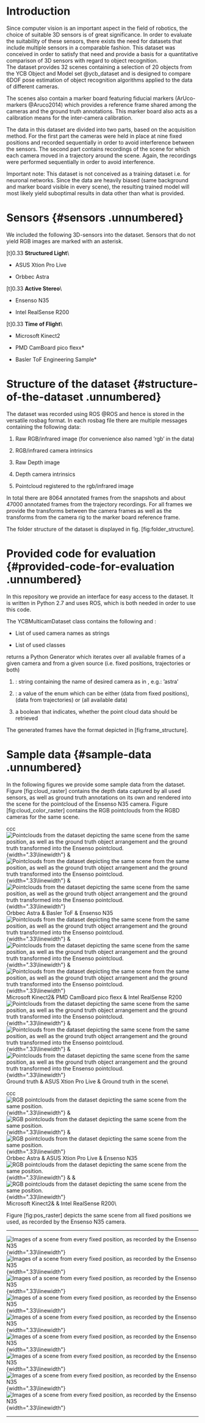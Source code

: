Introduction
============

Since computer vision is an important aspect in the field of robotics,
the choice of suitable 3D sensors is of great significance. In order to
evaluate the suitability of these sensors, there exists the need for
datasets that include multiple sensors in a comparable fashion. This
dataset was conceived in order to satisfy that need and provide a basis
for a quantitative comparison of 3D sensors with regard to object
recognition.\
The dataset provides 32 scenes containing a selection of 20 objects from
the YCB Object and Model set @ycb_dataset and is designed to compare
6DOF pose estimation of object recognition algorithms applied to the
data of different cameras.

The scenes also contain a marker board featuring fiducial markers
(ArUco-markers @Aruco2014) which provides a reference frame shared among
the cameras and the ground truth annotations. This marker board also
acts as a calibration means for the inter-camera calibration.

The data in this dataset are divided into two parts, based on the
acquisition method. For the first part the cameras were held in place at
nine fixed positions and recorded sequentially in order to avoid
interference between the sensors. The second part contains recordings of
the scene for which each camera moved in a trajectory around the scene.
Again, the recordings were performed sequentially in order to avoid
interference.

Important note: This dataset is not conceived as a training dataset i.e.
for neuronal networks. Since the data are heavily biased (same
background and marker board visible in every scene), the resulting
trained model will most likely yield suboptimal results in data other
than what is provided.

Sensors {#sensors .unnumbered}
=======

We included the following 3D-sensors into the dataset. Sensors that do
not yield RGB images are marked with an asterisk.

\[t\]<span>0.33</span> **Structured Light**\

-   ASUS Xtion Pro Live

-   Orbbec Astra

\[t\]<span>0.33</span> **Active Stereo**\

-   Ensenso N35

-   Intel RealSense R200

\[t\]<span>0.33</span> **Time of Flight**\

-   Microsoft Kinect2

-   PMD CamBoard pico flexx\*

-   Basler ToF Engineering Sample\*

Structure of the dataset {#structure-of-the-dataset .unnumbered}
========================

The dataset was recorded using ROS @ROS and hence is stored in the
versatile rosbag format. In each rosbag file there are multiple messages
containing the following data:

1.  Raw RGB/infrared image (for convenience also named ’rgb’ in
    the data)

2.  RGB/infrared camera intrinsics

3.  Raw Depth image

4.  Depth camera intrinsics

5.  Pointcloud registered to the rgb/infrared image

In total there are 8064 annotated frames from the snapshots and about
47000 annotated frames from the trajectory recordings. For all frames we
provide the transforms between the camera frames as well as the
transforms from the camera rig to the marker board reference frame.

The folder structure of the dataset is displayed in fig.
\[fig:folder\_structure\].

Provided code for evaluation {#provided-code-for-evaluation .unnumbered}
============================

In this repository we provide an interface for easy access to the
dataset. It is written in Python 2.7 and uses ROS, which is both needed
in order to use this code.

The YCBMulticamDataset class contains the following and :

- List of used camera names as strings

- List of used classes

returns a Python Generator which iterates over all available frames of a
given camera and from a given source (i.e. fixed positions, trajectories
or both)

1.  : string containing the name of desired camera as in , e.g.: ’astra’

2.  : a value of the enum which can be either (data from fixed
    positions), (data from trajectories) or (all available data)

3.  a boolean that indicates, whether the point cloud data should be
    retrieved

The generated frames have the format depicted in
\[fig:frame\_structure\].

Sample data {#sample-data .unnumbered}
===========

In the following figures we provide some sample data from the dataset.
Figure \[fig:cloud\_raster\] contains the depth data captured by all
used sensors, as well as ground truth annotations on its own and
rendered into the scene for the pointcloud of the Ensenso N35 camera.
Figure \[fig:cloud\_color\_raster\] contains the RGB pointclouds from
the RGBD cameras for the same scene.

<span>ccc</span> ![Pointclouds from the dataset depicting the same scene
from the same position, as well as the ground truth object arrangement
and the ground truth transformed into the Ensenso pointcloud.<span
data-label="fig:cloud_raster"></span>](pics/raster_clouds/astra_axis "fig:"){width=".33\linewidth"}
& ![Pointclouds from the dataset depicting the same scene from the same
position, as well as the ground truth object arrangement and the ground
truth transformed into the Ensenso pointcloud.<span
data-label="fig:cloud_raster"></span>](pics/raster_clouds/basler_tof_axis "fig:"){width=".33\linewidth"}
& ![Pointclouds from the dataset depicting the same scene from the same
position, as well as the ground truth object arrangement and the ground
truth transformed into the Ensenso pointcloud.<span
data-label="fig:cloud_raster"></span>](pics/raster_clouds/ensenso_axis "fig:"){width=".33\linewidth"}\
Orbbec Astra & Basler ToF & Ensenso N35\
![Pointclouds from the dataset depicting the same scene from the same
position, as well as the ground truth object arrangement and the ground
truth transformed into the Ensenso pointcloud.<span
data-label="fig:cloud_raster"></span>](pics/raster_clouds/kinect2_axis "fig:"){width=".33\linewidth"}
& ![Pointclouds from the dataset depicting the same scene from the same
position, as well as the ground truth object arrangement and the ground
truth transformed into the Ensenso pointcloud.<span
data-label="fig:cloud_raster"></span>](pics/raster_clouds/pico_flexx_axis "fig:"){width=".33\linewidth"}
& ![Pointclouds from the dataset depicting the same scene from the same
position, as well as the ground truth object arrangement and the ground
truth transformed into the Ensenso pointcloud.<span
data-label="fig:cloud_raster"></span>](pics/raster_clouds/realsense_r200_axis "fig:"){width=".33\linewidth"}\
Microsoft Kinect2& PMD CamBoard pico flexx & Intel RealSense R200\
![Pointclouds from the dataset depicting the same scene from the same
position, as well as the ground truth object arrangement and the ground
truth transformed into the Ensenso pointcloud.<span
data-label="fig:cloud_raster"></span>](pics/raster_clouds/gt_no_cloud_f_black "fig:"){width=".33\linewidth"}
& ![Pointclouds from the dataset depicting the same scene from the same
position, as well as the ground truth object arrangement and the ground
truth transformed into the Ensenso pointcloud.<span
data-label="fig:cloud_raster"></span>](pics/raster_clouds/xtion_axis "fig:"){width=".33\linewidth"}
& ![Pointclouds from the dataset depicting the same scene from the same
position, as well as the ground truth object arrangement and the ground
truth transformed into the Ensenso pointcloud.<span
data-label="fig:cloud_raster"></span>](pics/raster_clouds/gt_ensenso_f_black "fig:"){width=".33\linewidth"}\
Ground truth & ASUS Xtion Pro Live & Ground truth in the scene\

<span>ccc</span> ![RGB pointclouds from the dataset depicting the same
scene from the same position.<span
data-label="fig:cloud_color_raster"></span>](pics/raster_clouds/astra_f "fig:"){width=".33\linewidth"}
& ![RGB pointclouds from the dataset depicting the same scene from the
same position.<span
data-label="fig:cloud_color_raster"></span>](pics/raster_clouds/xtion_f "fig:"){width=".33\linewidth"}
& ![RGB pointclouds from the dataset depicting the same scene from the
same position.<span
data-label="fig:cloud_color_raster"></span>](pics/raster_clouds/ensenso_f "fig:"){width=".33\linewidth"}\
Orbbec Astra & ASUS Xtion Pro Live & Ensenso N35\
![RGB pointclouds from the dataset depicting the same scene from the
same position.<span
data-label="fig:cloud_color_raster"></span>](pics/raster_clouds/kinect2_f "fig:"){width=".33\linewidth"}
& & ![RGB pointclouds from the dataset depicting the same scene from the
same position.<span
data-label="fig:cloud_color_raster"></span>](pics/raster_clouds/realsense_r200_f "fig:"){width=".33\linewidth"}\
Microsoft Kinect2& & Intel RealSense R200\

Figure \[fig:pos\_raster\] depicts the same scene from all fixed
positions we used, as recorded by the Ensenso N35 camera.

  -------------------------------------------------------------------------------------------------------------------------------------------------------------------------------------- -------------------------------------------------------------------------------------------------------------------------------------------------------------------------------------- --------------------------------------------------------------------------------------------------------------------------------------------------------------------------------------
   ![Images of a scene from every fixed position, as recorded by the Ensenso N35<span data-label="fig:pos_raster"></span>](pics/raster_pos/ensenso_pos0 "fig:"){width=".33\linewidth"}   ![Images of a scene from every fixed position, as recorded by the Ensenso N35<span data-label="fig:pos_raster"></span>](pics/raster_pos/ensenso_pos1 "fig:"){width=".33\linewidth"}   ![Images of a scene from every fixed position, as recorded by the Ensenso N35<span data-label="fig:pos_raster"></span>](pics/raster_pos/ensenso_pos2 "fig:"){width=".33\linewidth"}
   ![Images of a scene from every fixed position, as recorded by the Ensenso N35<span data-label="fig:pos_raster"></span>](pics/raster_pos/ensenso_pos5 "fig:"){width=".33\linewidth"}   ![Images of a scene from every fixed position, as recorded by the Ensenso N35<span data-label="fig:pos_raster"></span>](pics/raster_pos/ensenso_pos4 "fig:"){width=".33\linewidth"}   ![Images of a scene from every fixed position, as recorded by the Ensenso N35<span data-label="fig:pos_raster"></span>](pics/raster_pos/ensenso_pos4 "fig:"){width=".33\linewidth"}
   ![Images of a scene from every fixed position, as recorded by the Ensenso N35<span data-label="fig:pos_raster"></span>](pics/raster_pos/ensenso_pos6 "fig:"){width=".33\linewidth"}   ![Images of a scene from every fixed position, as recorded by the Ensenso N35<span data-label="fig:pos_raster"></span>](pics/raster_pos/ensenso_pos7 "fig:"){width=".33\linewidth"}   ![Images of a scene from every fixed position, as recorded by the Ensenso N35<span data-label="fig:pos_raster"></span>](pics/raster_pos/ensenso_pos8 "fig:"){width=".33\linewidth"}
  -------------------------------------------------------------------------------------------------------------------------------------------------------------------------------------- -------------------------------------------------------------------------------------------------------------------------------------------------------------------------------------- --------------------------------------------------------------------------------------------------------------------------------------------------------------------------------------
